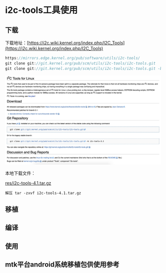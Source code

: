 # i2c-tools工具使用

## 下载

下载地址：[https://i2c.wiki.kernel.org/index.php/I2C_Tools](https://i2c.wiki.kernel.org/index.php/I2C_Tools)

```c
https://mirrors.edge.kernel.org/pub/software/utils/i2c-tools/
git clone git://git.kernel.org/pub/scm/utils/i2c-tools/i2c-tools.git
git clone git://git.kernel.org/pub/scm/utils/i2c-tools/i2c-tools.git -b i2c-tools-3.1
```

![i2c_tools-img](img/EDE14ABC-2262-46A9-9B7B-336A4CA93A6B.png)

本地下载文件：

[res/i2c-tools-4.1.tar.gz](res/i2c-tools-4.1.tar.gz)

```shell
解压 tar -zxvf i2c-tools-4.1.tar.gz
```

## 移植

## 编译

## 使用

## mtk平台android系统移植包供使用参考

